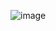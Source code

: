 ![image](https://github.com/Taan1el/StoryScape/assets/145098766/efcfb61f-364d-469e-8273-b39588db7f80)
